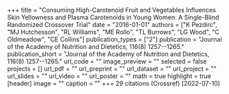 +++
title = "Consuming High-Carotenoid Fruit and Vegetables Influences Skin Yellowness and Plasma Carotenoids in Young Women: A Single-Blind Randomized Crossover Trial"
date = "2016-01-01"
authors = ["K Pezdirc", "MJ Hutchesson", "RL Williams", "ME Rollo", "TL Burrows", "LG Wood", "C Oldmeadow", "CE Collins"]
publication_types = ["2"]
publication = "Journal of the Academy of Nutrition and Dietetics, 116(8) 1257--1265."
publication_short = "Journal of the Academy of Nutrition and Dietetics, 116(8) 1257--1265."
url_code = ""
image_preview = ""
selected = false
projects = []
url_pdf = ""
url_preprint = ""
url_dataset = ""
url_project = ""
url_slides = ""
url_video = ""
url_poster = ""
math = true
highlight = true
[header]
image = ""
caption = ""
+++
29 citations (Crossref) [2022-07-10]

